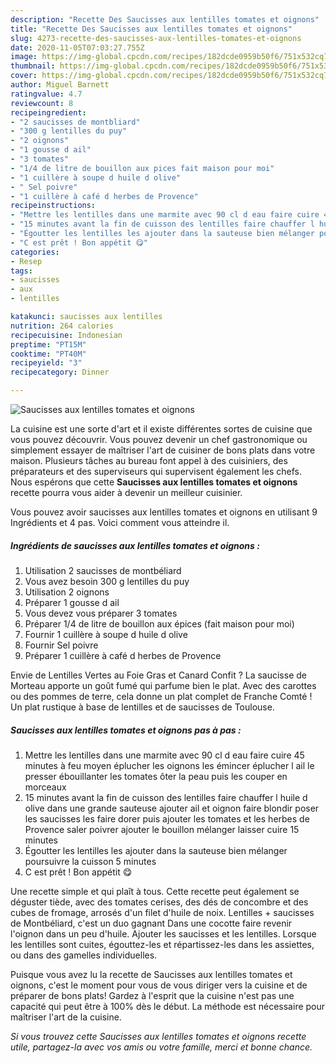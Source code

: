 ```yaml
---
description: "Recette Des Saucisses aux lentilles tomates et oignons"
title: "Recette Des Saucisses aux lentilles tomates et oignons"
slug: 4273-recette-des-saucisses-aux-lentilles-tomates-et-oignons
date: 2020-11-05T07:03:27.755Z
image: https://img-global.cpcdn.com/recipes/182dcde0959b50f6/751x532cq70/saucisses-aux-lentilles-tomates-et-oignons-photo-principale-de-la-recette.jpg
thumbnail: https://img-global.cpcdn.com/recipes/182dcde0959b50f6/751x532cq70/saucisses-aux-lentilles-tomates-et-oignons-photo-principale-de-la-recette.jpg
cover: https://img-global.cpcdn.com/recipes/182dcde0959b50f6/751x532cq70/saucisses-aux-lentilles-tomates-et-oignons-photo-principale-de-la-recette.jpg
author: Miguel Barnett
ratingvalue: 4.7
reviewcount: 8
recipeingredient:
- "2 saucisses de montbliard"
- "300 g lentilles du puy"
- "2 oignons"
- "1 gousse d ail"
- "3 tomates"
- "1/4 de litre de bouillon aux pices fait maison pour moi"
- "1 cuillère à soupe d huile d olive"
- " Sel poivre"
- "1 cuillère à café d herbes de Provence"
recipeinstructions:
- "Mettre les lentilles dans une marmite avec 90 cl d eau faire cuire 45 minutes à feu moyen éplucher les oignons les émincer éplucher l ail le presser ébouillanter les tomates ôter la peau puis les couper en morceaux"
- "15 minutes avant la fin de cuisson des lentilles faire chauffer l huile d olive dans une grande sauteuse ajouter ail et oignon faire blondir poser les saucisses les faire dorer puis ajouter les tomates et les herbes de Provence saler poivrer ajouter le bouillon mélanger laisser cuire 15 minutes"
- "Égoutter les lentilles les ajouter dans la sauteuse bien mélanger poursuivre la cuisson 5 minutes"
- "C est prêt ! Bon appétit 😋"
categories:
- Resep
tags:
- saucisses
- aux
- lentilles

katakunci: saucisses aux lentilles 
nutrition: 264 calories
recipecuisine: Indonesian
preptime: "PT15M"
cooktime: "PT40M"
recipeyield: "3"
recipecategory: Dinner

---
```



![Saucisses aux lentilles tomates et oignons](https://img-global.cpcdn.com/recipes/182dcde0959b50f6/751x532cq70/saucisses-aux-lentilles-tomates-et-oignons-photo-principale-de-la-recette.jpg)

La cuisine est une sorte d'art et il existe différentes sortes de cuisine que vous pouvez découvrir. Vous pouvez devenir un chef gastronomique ou simplement essayer de maîtriser l'art de cuisiner de bons plats dans votre maison. Plusieurs tâches au bureau font appel à des cuisiniers, des préparateurs et des superviseurs qui supervisent également les chefs. Nous espérons que cette <strong> Saucisses aux lentilles tomates et oignons </strong> recette pourra vous aider à devenir un meilleur cuisinier.

<!--inarticleads1-->

Vous pouvez avoir saucisses aux lentilles tomates et oignons en utilisant 9 Ingrédients et 4 pas. Voici comment vous atteindre il.

##### Ingrédients de saucisses aux lentilles tomates et oignons :

1. Utilisation 2 saucisses de montbéliard
1. Vous avez besoin 300 g lentilles du puy
1. Utilisation 2 oignons
1. Préparer 1 gousse d ail
1. Vous devez vous préparer 3 tomates
1. Préparer 1/4 de litre de bouillon aux épices (fait maison pour moi)
1. Fournir 1 cuillère à soupe d huile d olive
1. Fournir  Sel poivre
1. Préparer 1 cuillère à café d herbes de Provence


Envie de Lentilles Vertes au Foie Gras et Canard Confit ? La saucisse de Morteau apporte un goût fumé qui parfume bien le plat. Avec des carottes ou des pommes de terre, cela donne un plat complet de Franche Comté ! Un plat rustique à base de lentilles et de saucisses de Toulouse. 

<!--inarticleads2-->

##### Saucisses aux lentilles tomates et oignons pas à pas :

1. Mettre les lentilles dans une marmite avec 90 cl d eau faire cuire 45 minutes à feu moyen éplucher les oignons les émincer éplucher l ail le presser ébouillanter les tomates ôter la peau puis les couper en morceaux
1. 15 minutes avant la fin de cuisson des lentilles faire chauffer l huile d olive dans une grande sauteuse ajouter ail et oignon faire blondir poser les saucisses les faire dorer puis ajouter les tomates et les herbes de Provence saler poivrer ajouter le bouillon mélanger laisser cuire 15 minutes
1. Égoutter les lentilles les ajouter dans la sauteuse bien mélanger poursuivre la cuisson 5 minutes
1. C est prêt ! Bon appétit 😋


Une recette simple et qui plaît à tous. Cette recette peut également se déguster tiède, avec des tomates cerises, des dés de concombre et des cubes de fromage, arrosés d&#39;un filet d&#39;huile de noix. Lentilles + saucisses de Montbéliard, c&#39;est un duo gagnant Dans une cocotte faire revenir l&#39;oignon dans un peu d&#39;huile. Ajouter les saucisses et les lentilles. Lorsque les lentilles sont cuites, égouttez-les et répartissez-les dans les assiettes, ou dans des gamelles individuelles. 

<!--inarticleads1-->

<p>
Puisque vous avez lu la recette de Saucisses aux lentilles tomates et oignons, c'est le moment pour vous de vous diriger vers la cuisine et de préparer de bons plats! Gardez à l'esprit que la cuisine n'est pas une capacité qui peut être à 100% dès le début. La méthode est nécessaire pour maîtriser l'art de la cuisine.
</p>

<p>
<i>Si vous trouvez cette Saucisses aux lentilles tomates et oignons recette utile, partagez-la avec vos amis ou votre famille, merci et bonne chance.</i>
</p>

